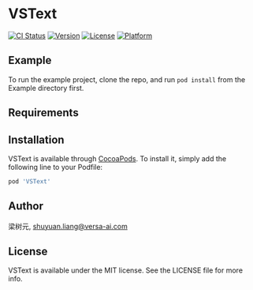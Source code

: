 # VSText

[![CI Status](https://img.shields.io/travis/梁树元/VSText.svg?style=flat)](https://travis-ci.org/梁树元/VSText)
[![Version](https://img.shields.io/cocoapods/v/VSText.svg?style=flat)](https://cocoapods.org/pods/VSText)
[![License](https://img.shields.io/cocoapods/l/VSText.svg?style=flat)](https://cocoapods.org/pods/VSText)
[![Platform](https://img.shields.io/cocoapods/p/VSText.svg?style=flat)](https://cocoapods.org/pods/VSText)

## Example

To run the example project, clone the repo, and run `pod install` from the Example directory first.

## Requirements

## Installation

VSText is available through [CocoaPods](https://cocoapods.org). To install
it, simply add the following line to your Podfile:

```ruby
pod 'VSText'
```

## Author

梁树元, shuyuan.liang@versa-ai.com

## License

VSText is available under the MIT license. See the LICENSE file for more info.
